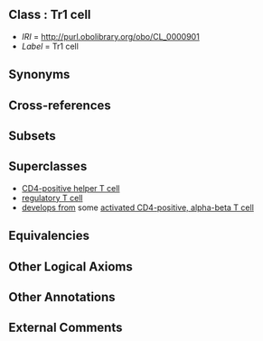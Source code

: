 
## Class : Tr1 cell

 * *IRI* = http://purl.obolibrary.org/obo/CL_0000901
 * *Label* = Tr1 cell

## Synonyms


## Cross-references


## Subsets


## Superclasses

 * [CD4-positive helper T cell](../../CL/92/CL_0000492.md)
 * [regulatory T cell](../../CL/15/CL_0000815.md)
 * [develops from](../../RO/02/RO_0002202.md) some [activated CD4-positive, alpha-beta T cell](../../CL/96/CL_0000896.md)

## Equivalencies


## Other Logical Axioms


## Other Annotations


## External Comments

